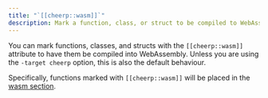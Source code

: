 ```yaml
---
title: "`[[cheerp::wasm]]`"
description: Mark a function, class, or struct to be compiled to WebAssembly
---
```


You can mark functions, classes, and structs with the `[[cheerp::wasm]]` attribute to have them be compiled into WebAssembly. Unless you are using the `-target cheerp` option, this is also the default behaviour.

Specifically, functions marked with `[[cheerp::wasm]]` will be placed in the [wasm section](/docs/reference/sections/wasm).
